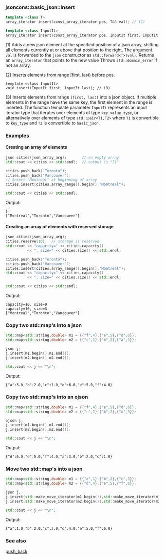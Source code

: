 ### jsoncons::basic_json::insert

```c++
template <class T>
array_iterator insert(const_array_iterator pos, T&& val); // (1)

template <class InputIt>
array_iterator insert(const_array_iterator pos, InputIt first, InputIt last); // (2)
```
(1) Adds a new json element at the specified position of a json array, shifting all elements currently at or above that position to the right.
The argument `val` is forwarded to the `json` constructor as `std::forward<T>(val)`.
Returns an `array_iterator` that points to the new value
Throws `std::domain_error` if not an array.  

(2) Inserts elements from range [first, last) before pos.

```
template <class InputIt>
void insert(InputIt first, InputIt last); // (3)
```

(3) Inserts elements from range `[first, last)` into a json object. 
    If multiple elements in the range have the same key, the first element in the range is inserted.
    The function template parameter `InputIt` represents an input
    iterator type that iterates over elements of type `key_value_type`,
    or alternatively over elements of type `std::pair<T1,T2>` where `T1` is convertible to `key_type` and `T2` is convertible to `basic_json`. 

### Examples

#### Creating an array of elements 
```c++
json cities(json_array_arg);       // an empty array
std::cout << cities << std::endl;  // output is "[]"

cities.push_back("Toronto");  
cities.push_back("Vancouver");
// Insert "Montreal" at beginning of array
cities.insert(cities.array_range().begin(),"Montreal");  

std::cout << cities << std::endl;
```
Output:
```
[]
["Montreal","Toronto","Vancouver"]
```
#### Creating an array of elements with reserved storage 
```c++
json cities(json_array_arg);  
cities.reserve(10);  // storage is reserved
std::cout << "capacity=" << cities.capacity() 
          << ", size=" << cities.size() << std::endl;

cities.push_back("Toronto");  
cities.push_back("Vancouver");
cities.insert(cities.array_range().begin(),"Montreal");
std::cout << "capacity=" << cities.capacity() 
          << ", size=" << cities.size() << std::endl;

std::cout << cities << std::endl;
```
Output:
```
capacity=10, size=0
capacity=10, size=3
["Montreal","Toronto","Vancouver"]
```

### Copy two std::map's into a json 

```c++
std::map<std::string,double> m1 = {{"f",4},{"e",5},{"d",6}};
std::map<std::string,double> m2 = {{"c",1},{"b",2},{"a",3}};

json j;
j.insert(m1.begin(),m1.end());
j.insert(m2.begin(),m2.end());

std::cout << j << "\n";
```
Output:
```
{"a":3.0,"b":2.0,"c":1.0,"d":6.0,"e":5.0,"f":4.0}
```

### Copy two std::map's into an ojson 

```c++
std::map<std::string,double> m1 = {{"f",4},{"e",5},{"d",6}};
std::map<std::string,double> m2 = {{"c",1},{"b",2},{"a",3}};

ojson j;
j.insert(m1.begin(),m1.end());
j.insert(m2.begin(),m2.end());

std::cout << j << "\n";
```
Output:
```
{"d":6.0,"e":5.0,"f":4.0,"a":3.0,"b":2.0,"c":1.0}
```

### Move two std::map's into a json 

```c++
std::map<std::string,double> m1 = {{"a",1},{"b",2},{"c",3}};
std::map<std::string,double> m2 = {{"d",4},{"e",5},{"f",6}};

json j;
j.insert(std::make_move_iterator(m1.begin()),std::make_move_iterator(m1.end()));
j.insert(std::make_move_iterator(m2.begin()),std::make_move_iterator(m2.end()));

std::cout << j << "\n";
```
Output:
```
{"a":1.0,"b":2.0,"c":3.0,"d":4.0,"e":5.0,"f":6.0}
```

### See also

[push_back](push_back.md)


